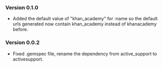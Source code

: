 ### Version 0.1.0
* Added the default value of "khan_academy" for :name so the default urls generated now contain khan_academy instead of khanacademy before.


### Version 0.0.2
* Fixed .gemspec file, rename the dependency from active_support to activesupport.